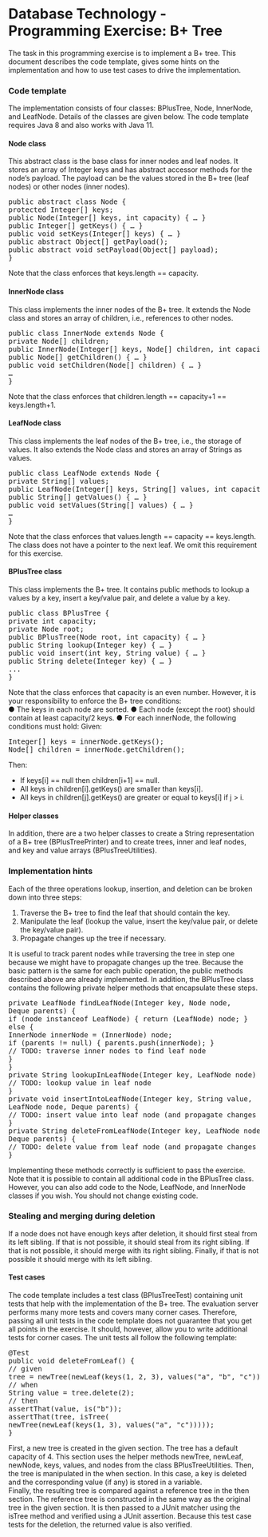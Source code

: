 <h1>Database Technology - Programming Exercise: B+ Tree</h1>
The task in this programming exercise is to implement a B+ tree. This document describes
the code template, gives some hints on the implementation and how to use test cases to
drive the implementation. 

<h3>Code template</h3>
The implementation consists of four classes: BPlusTree, Node, InnerNode, and LeafNode.
Details of the classes are given below. The code template requires Java 8 and also works
with Java 11.

<h4>Node class</h4>
This abstract class is the base class for inner nodes and leaf nodes. It stores an array of
Integer keys and has abstract accessor methods for the node’s payload. The payload can be
the values stored in the B+ tree (leaf nodes) or other nodes (inner nodes).</br>
<pre>public abstract class Node {
protected Integer[] keys;
public Node(Integer[] keys, int capacity) { … }
public Integer[] getKeys() { … }
public void setKeys(Integer[] keys) { … }
public abstract Object[] getPayload();
public abstract void setPayload(Object[] payload);
}</pre>
Note that the class enforces that keys.length == capacity.
<h4>InnerNode class</h4>
This class implements the inner nodes of the B+ tree. It extends the Node class and stores
an array of children, i.e., references to other nodes.
<pre>public class InnerNode extends Node {
private Node[] children;
public InnerNode(Integer[] keys, Node[] children, int capacity) { … }
public Node[] getChildren() { … }
public void setChildren(Node[] children) { … }
…
}</pre>
Note that the class enforces that children.length == capacity+1 == keys.length+1.
<h4>LeafNode class</h4>
This class implements the leaf nodes of the B+ tree, i.e., the storage of values. It also
extends the Node class and stores an array of Strings as values.
<pre>public class LeafNode extends Node {
private String[] values;
public LeafNode(Integer[] keys, String[] values, int capacity) { … }
public String[] getValues() { … }
public void setValues(String[] values) { … }
…
}</pre>
Note that the class enforces that values.length == capacity == keys.length. The
class does not have a pointer to the next leaf. We omit this requirement for this exercise.
<h4>BPlusTree class</h4>
This class implements the B+ tree. It contains public methods to lookup a values by a key,
insert a key/value pair, and delete a value by a key.
<pre>public class BPlusTree {
private int capacity;
private Node root;
public BPlusTree(Node root, int capacity) { … }
public String lookup(Integer key) { … }
public void insert(int key, String value) { … }
public String delete(Integer key) { … }
...
}</pre>
Note that the class enforces that capacity is an even number. However, it is your
responsibility to enforce the B+ tree conditions:</br>
● The keys in each node are sorted.
● Each node (except the root) should contain at least capacity/2 keys.
● For each innerNode, the following conditions must hold:
Given:
<pre>
Integer[] keys = innerNode.getKeys();
Node[] children = innerNode.getChildren();
</pre>
Then:
<ul>
<li>If keys[i] == null then children[i+1] == null.</li>
<li>All keys in children[i].getKeys() are smaller than keys[i].</li>
<li>All keys in children[j].getKeys() are greater or equal to keys[i] if j > i.</li>
</ul>
<h4>Helper classes</h4>
In addition, there are a two helper classes to create a String representation of a B+ tree
(BPlusTreePrinter) and to create trees, inner and leaf nodes, and key and value arrays
(BPlusTreeUtilities).
<h3>Implementation hints</h3>
Each of the three operations lookup, insertion, and deletion can be broken down into three
steps:
<ol>
<li>Traverse the B+ tree to find the leaf that should contain the key.</li>
<li>Manipulate the leaf (lookup the value, insert the key/value pair, or delete the key/value pair).</li>
<li>Propagate changes up the tree if necessary.</li>
</ol>
It is useful to track parent nodes while traversing the tree in step one because we might have
to propagate changes up the tree. Because the basic pattern is the same for each public
operation, the public methods described above are already implemented. In addition, the
BPlusTree class contains the following private helper methods that encapsulate these steps.
<pre>
private LeafNode findLeafNode(Integer key, Node node,
Deque<InnerNode> parents) {
if (node instanceof LeafNode) { return (LeafNode) node; }
else {
InnerNode innerNode = (InnerNode) node;
if (parents != null) { parents.push(innerNode); }
// TODO: traverse inner nodes to find leaf node
}
}
private String lookupInLeafNode(Integer key, LeafNode node) {
// TODO: lookup value in leaf node
}
private void insertIntoLeafNode(Integer key, String value,
LeafNode node, Deque<InnerNode> parents) {
// TODO: insert value into leaf node (and propagate changes up)
}
private String deleteFromLeafNode(Integer key, LeafNode node,
Deque<InnerNode> parents) {
// TODO: delete value from leaf node (and propagate changes up)
}
</pre>
Implementing these methods correctly is sufficient to pass the exercise. Note that it is
possible to contain all additional code in the BPlusTree class. However, you can also add
code to the Node, LeafNode, and InnerNode classes if you wish. You should not change
existing code.
</br>
<h3>Stealing and merging during deletion</h3>
If a node does not have enough keys after deletion, it should first steal from its left sibling. If
that is not possible, it should steal from its right sibling. If that is not possible, it should merge
with its right sibling. Finally, if that is not possible it should merge with its left sibling.
<h4>Test cases</h4>
The code template includes a test class (BPlusTreeTest) containing unit tests that help with
the implementation of the B+ tree. The evaluation server performs many more tests and
covers many corner cases. Therefore, passing all unit tests in the code template does
not guarantee that you get all points in the exercise. It should, however, allow you to
write additional tests for corner cases. The unit tests all follow the following template:
<pre>
@Test
public void deleteFromLeaf() {
// given
tree = newTree(newLeaf(keys(1, 2, 3), values("a", "b", "c")));
// when
String value = tree.delete(2);
// then
assertThat(value, is("b"));
assertThat(tree, isTree(
newTree(newLeaf(keys(1, 3), values("a", "c")))));
}
</pre>
First, a new tree is created in the given section. The tree has a default capacity of 4. This
section uses the helper methods newTree, newLeaf, newNode, keys, values, and nodes
from the class BPlusTreeUtilities.
Then, the tree is manipulated in the when section. In this case, a key is deleted and the
corresponding value (if any) is stored in a variable.</br>
Finally, the resulting tree is compared against a reference tree in the then section. The
reference tree is constructed in the same way as the original tree in the given section. It is
then passed to a JUnit matcher using the isTree method and verified using a JUnit
assertion. Because this test case tests for the deletion, the returned value is also verified.
